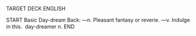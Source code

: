 TARGET DECK
ENGLISH

START
Basic
Day-dream
Back: —n. Pleasant fantasy or reverie. —v. Indulge in this.  day-dreamer n.
END

